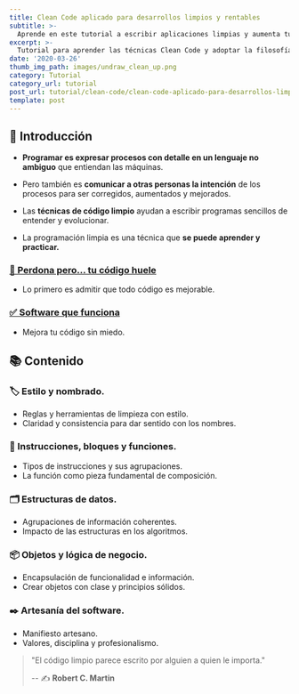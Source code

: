 ```yaml
---
title: Clean Code aplicado para desarrollos limpios y rentables
subtitle: >-
  Aprende en este tutorial a escribir aplicaciones limpias y aumenta tu valor.
excerpt: >-
  Tutorial para aprender las técnicas Clean Code y adoptar la filosofía Software Craftmanship.
date: '2020-03-26'
thumb_img_path: images/undraw_clean_up.png
category: Tutorial
category_url: tutorial
post_url: tutorial/clean-code/clean-code-aplicado-para-desarrollos-limpios-y-rentables
template: post
---
```


## 🏁 Introducción

- **Programar es expresar procesos con detalle en un lenguaje no ambiguo**  que entiendan las máquinas.

- Pero también es **comunicar a otras personas la intención** de los procesos para ser corregidos, aumentados y mejorados.

- Las **técnicas de código limpio** ayudan a escribir programas sencillos de entender y evolucionar.

- La programación limpia es una técnica que **se puede aprender y practicar.**


### [🤢 Perdona pero... tu código huele](/tutorial/clean-code/perdona_pero_tu_codigo_huele)

- Lo primero es admitir que todo código es mejorable.

### [✅ Software que funciona](/tutorial/clean-code/software_que_funciona)

- Mejora tu código sin miedo.

## 📚 Contenido

### 🏷️ Estilo y nombrado.

- Reglas y herramientas de limpieza con estilo.
- Claridad y consistencia para dar sentido con los nombres.

### 🔀 Instrucciones, bloques y funciones.

- Tipos de instrucciones y sus agrupaciones.
- La función como pieza fundamental de composición.

### 🗂️ Estructuras de datos.

- Agrupaciones de información coherentes.
- Impacto de las estructuras en los algoritmos.

### 📦 Objetos y lógica de negocio.

- Encapsulación de funcionalidad e información.
- Crear objetos con clase y principios sólidos.

### ✒️ Artesanía del software.

- Manifiesto artesano.
- Valores, disciplina y profesionalismo.

> "El código limpio parece escrito por alguien a quien le importa."
>
> -- ✍️ **Robert C. Martin**
